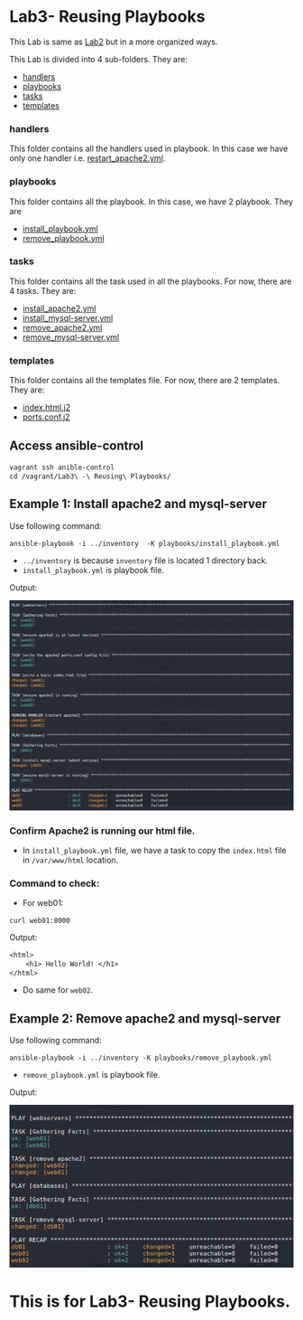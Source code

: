 # Lab3- Reusing Playbooks
This Lab is same as [Lab2](https://github.com/TheSpiritMan/DevOps-Practice/tree/main/02%20Ansible/Lab2%20-%20Playbooks%20and%20Templates) but in a more organized ways.

This Lab is divided into 4 sub-folders. They are:
- [handlers](https://github.com/TheSpiritMan/DevOps-Practice/tree/main/02%20Ansible/Lab3%20-%20Reusing%20Playbooks/handlers)
- [playbooks](https://github.com/TheSpiritMan/DevOps-Practice/tree/main/02%20Ansible/Lab3%20-%20Reusing%20Playbooks/playbooks)
- [tasks](https://github.com/TheSpiritMan/DevOps-Practice/tree/main/02%20Ansible/Lab3%20-%20Reusing%20Playbooks/tasks)
- [templates](https://github.com/TheSpiritMan/DevOps-Practice/tree/main/02%20Ansible/Lab3%20-%20Reusing%20Playbooks/templates)

### handlers
This folder contains all the handlers used in playbook.
In this case we have only one handler i.e. [restart_apache2.yml](https://github.com/TheSpiritMan/DevOps-Practice/blob/main/02%20Ansible/Lab3%20-%20Reusing%20Playbooks/handlers/restart_apache2.yml).

### playbooks
This folder contains all the playbook. In this case, we have 2 playbook. They are
- [install_playbook.yml](https://github.com/TheSpiritMan/DevOps-Practice/blob/main/02%20Ansible/Lab3%20-%20Reusing%20Playbooks/playbooks/install_playbook.yml)
- [remove_playbook.yml](https://github.com/TheSpiritMan/DevOps-Practice/blob/main/02%20Ansible/Lab3%20-%20Reusing%20Playbooks/playbooks/remove_playbook.yml)

### tasks
This folder contains all the task used in all the playbooks. For now, there are 4 tasks. They are:
- [install_apache2.yml](https://github.com/TheSpiritMan/DevOps-Practice/blob/main/02%20Ansible/Lab3%20-%20Reusing%20Playbooks/tasks/install_apache2.yml)
- [install_mysql-server.yml](https://github.com/TheSpiritMan/DevOps-Practice/blob/main/02%20Ansible/Lab3%20-%20Reusing%20Playbooks/tasks/install_mysql-server.yml)
- [remove_apache2.yml](https://github.com/TheSpiritMan/DevOps-Practice/blob/main/02%20Ansible/Lab3%20-%20Reusing%20Playbooks/tasks/remove_apache2.yml)
- [remove_mysql-server.yml](https://github.com/TheSpiritMan/DevOps-Practice/blob/main/02%20Ansible/Lab3%20-%20Reusing%20Playbooks/tasks/remove_mysql-server.yml)

### templates
This folder contains all the templates file. For now, there are 2 templates. They are:
- [index.html.j2](https://github.com/TheSpiritMan/DevOps-Practice/blob/main/02%20Ansible/Lab3%20-%20Reusing%20Playbooks/templates/index.html.j2)
- [ports.conf.j2](https://github.com/TheSpiritMan/DevOps-Practice/blob/main/02%20Ansible/Lab3%20-%20Reusing%20Playbooks/templates/ports.conf.j2)  

## Access ansible-control
```
vagrant ssh anible-control
cd /vagrant/Lab3\ -\ Reusing\ Playbooks/
```

## Example 1: Install apache2 and mysql-server
Use following command:
```
ansible-playbook -i ../inventory  -K playbooks/install_playbook.yml
```
- `../inventory` is because `inventory` file is located 1 directory back.
- `install_playbook.yml` is playbook file.

Output:

<img src="../../Assets/02_Ansible_Lab2-1.png" alt= "install playbook">

### Confirm Apache2 is running our html file.
- In `install_playbook.yml` file, we have a task to copy the `index.html` file in `/var/www/html` location.

### Command to check:
- For web01:
```
curl web01:8000
```
Output:
```
<html>
    <h1> Hello World! </h1>
</html>
```
- Do same for `web02`.

## Example 2: Remove apache2 and mysql-server
Use following command:
```
ansible-playbook -i ../inventory -K playbooks/remove_playbook.yml
```
- `remove_playbook.yml` is playbook file.

Output:

<img src="../../Assets/02_Ansible_Lab2-2.png" alt= "remove playbook">



<h1>This is for Lab3- Reusing Playbooks.</h1>